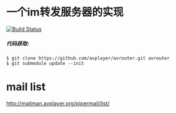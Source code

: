 ﻿一个im转发服务器的实现
======================

[![Build Status](https://travis-ci.org/avplayer/avrouter.svg?branch=master)](https://travis-ci.org/avplayer/avrouter)

##### 代码获取:

	$ git clone https://github.com/avplayer/avrouter.git avrouter
	$ git submodule update --init

# mail list

http://mailman.avplayer.org/pipermail/list/
